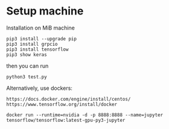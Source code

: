 # Setup machine

Installation on MiB machine

    pip3 install --upgrade pip
    pip3 install grpcio
    pip3 install tensorflow
    pip3 show keras

    
then you can run

    python3 test.py
    

Alternatively, use dockers:

    https://docs.docker.com/engine/install/centos/
    https://www.tensorflow.org/install/docker
    
    docker run --runtime=nvidia -d -p 8888:8888 --name=jupyter tensorflow/tensorflow:latest-gpu-py3-jupyter
    
    